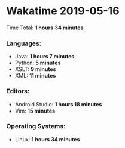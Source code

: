 # Wakatime 2019-05-16

Time Total: **1 hours 34 minutes**

### Languages:
- Java: **1 hours 7 minutes** 
- Python: **5 minutes** 
- XSLT: **9 minutes** 
- XML: **11 minutes** 

### Editors:
- Android Studio: **1 hours 18 minutes** 
- Vim: **15 minutes** 

### Operating Systems:
- Linux: **1 hours 34 minutes** 


